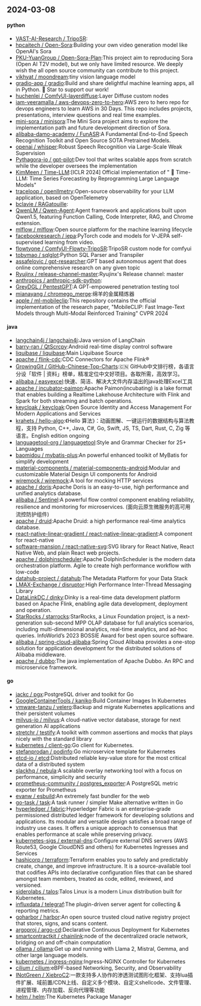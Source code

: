 ## 2024-03-08

#### python
* [VAST-AI-Research / TripoSR](https://github.com/VAST-AI-Research/TripoSR):
* [hpcaitech / Open-Sora](https://github.com/hpcaitech/Open-Sora):Building your own video generation model like OpenAI's Sora
* [PKU-YuanGroup / Open-Sora-Plan](https://github.com/PKU-YuanGroup/Open-Sora-Plan):This project aim to reproducing Sora (Open AI T2V model), but we only have limited resource. We deeply wish the all open source community can contribute to this project.
* [vikhyat / moondream](https://github.com/vikhyat/moondream):tiny vision language model
* [gradio-app / gradio](https://github.com/gradio-app/gradio):Build and share delightful machine learning apps, all in Python. 🌟 Star to support our work!
* [huchenlei / ComfyUI-layerdiffuse](https://github.com/huchenlei/ComfyUI-layerdiffuse):Layer Diffuse custom nodes
* [iam-veeramalla / aws-devops-zero-to-hero](https://github.com/iam-veeramalla/aws-devops-zero-to-hero):AWS zero to hero repo for devops engineers to learn AWS in 30 Days. This repo includes projects, presentations, interview questions and real time examples.
* [mini-sora / minisora](https://github.com/mini-sora/minisora):The Mini Sora project aims to explore the implementation path and future development direction of Sora.
* [alibaba-damo-academy / FunASR](https://github.com/alibaba-damo-academy/FunASR):A Fundamental End-to-End Speech Recognition Toolkit and Open Source SOTA Pretrained Models.
* [openai / whisper](https://github.com/openai/whisper):Robust Speech Recognition via Large-Scale Weak Supervision
* [Pythagora-io / gpt-pilot](https://github.com/Pythagora-io/gpt-pilot):Dev tool that writes scalable apps from scratch while the developer oversees the implementation
* [KimMeen / Time-LLM](https://github.com/KimMeen/Time-LLM):[ICLR 2024] Official implementation of " 🦙 Time-LLM: Time Series Forecasting by Reprogramming Large Language Models"
* [traceloop / openllmetry](https://github.com/traceloop/openllmetry):Open-source observability for your LLM application, based on OpenTelemetry
* [bclavie / RAGatouille](https://github.com/bclavie/RAGatouille):
* [QwenLM / Qwen-Agent](https://github.com/QwenLM/Qwen-Agent):Agent framework and applications built upon Qwen1.5, featuring Function Calling, Code Interpreter, RAG, and Chrome extension.
* [mlflow / mlflow](https://github.com/mlflow/mlflow):Open source platform for the machine learning lifecycle
* [facebookresearch / jepa](https://github.com/facebookresearch/jepa):PyTorch code and models for V-JEPA self-supervised learning from video.
* [flowtyone / ComfyUI-Flowty-TripoSR](https://github.com/flowtyone/ComfyUI-Flowty-TripoSR):TripoSR custom node for comfyui
* [tobymao / sqlglot](https://github.com/tobymao/sqlglot):Python SQL Parser and Transpiler
* [assafelovic / gpt-researcher](https://github.com/assafelovic/gpt-researcher):GPT based autonomous agent that does online comprehensive research on any given topic
* [Ryujinx / release-channel-master](https://github.com/Ryujinx/release-channel-master):Ryujinx's Release channel: master
* [anthropics / anthropic-sdk-python](https://github.com/anthropics/anthropic-sdk-python):
* [GreyDGL / PentestGPT](https://github.com/GreyDGL/PentestGPT):A GPT-empowered penetration testing tool
* [mianayang / chromego_merge](https://github.com/mianayang/chromego_merge):绵羊的金属精炼器
* [apple / ml-mobileclip](https://github.com/apple/ml-mobileclip):This repository contains the official implementation of the research paper, "MobileCLIP: Fast Image-Text Models through Multi-Modal Reinforced Training" CVPR 2024

#### java
* [langchain4j / langchain4j](https://github.com/langchain4j/langchain4j):Java version of LangChain
* [barry-ran / QtScrcpy](https://github.com/barry-ran/QtScrcpy):Android real-time display control software
* [liquibase / liquibase](https://github.com/liquibase/liquibase):Main Liquibase Source
* [apache / flink-cdc](https://github.com/apache/flink-cdc):CDC Connectors for Apache Flink®
* [GrowingGit / GitHub-Chinese-Top-Charts](https://github.com/GrowingGit/GitHub-Chinese-Top-Charts):🇨🇳 GitHub中文排行榜，各语言分设「软件 | 资料」榜单，精准定位中文好项目。各取所需，高效学习。
* [alibaba / easyexcel](https://github.com/alibaba/easyexcel):快速、简洁、解决大文件内存溢出的java处理Excel工具
* [apache / incubator-paimon](https://github.com/apache/incubator-paimon):Apache Paimon(incubating) is a lake format that enables building a Realtime Lakehouse Architecture with Flink and Spark for both streaming and batch operations.
* [keycloak / keycloak](https://github.com/keycloak/keycloak):Open Source Identity and Access Management For Modern Applications and Services
* [krahets / hello-algo](https://github.com/krahets/hello-algo):《Hello 算法》：动画图解、一键运行的数据结构与算法教程，支持 Python, C++, Java, C#, Go, Swift, JS, TS, Dart, Rust, C, Zig 等语言。English edition ongoing
* [languagetool-org / languagetool](https://github.com/languagetool-org/languagetool):Style and Grammar Checker for 25+ Languages
* [baomidou / mybatis-plus](https://github.com/baomidou/mybatis-plus):An powerful enhanced toolkit of MyBatis for simplify development
* [material-components / material-components-android](https://github.com/material-components/material-components-android):Modular and customizable Material Design UI components for Android
* [wiremock / wiremock](https://github.com/wiremock/wiremock):A tool for mocking HTTP services
* [apache / doris](https://github.com/apache/doris):Apache Doris is an easy-to-use, high performance and unified analytics database.
* [alibaba / Sentinel](https://github.com/alibaba/Sentinel):A powerful flow control component enabling reliability, resilience and monitoring for microservices. (面向云原生微服务的高可用流控防护组件)
* [apache / druid](https://github.com/apache/druid):Apache Druid: a high performance real-time analytics database.
* [react-native-linear-gradient / react-native-linear-gradient](https://github.com/react-native-linear-gradient/react-native-linear-gradient):A <LinearGradient /> component for react-native
* [software-mansion / react-native-svg](https://github.com/software-mansion/react-native-svg):SVG library for React Native, React Native Web, and plain React web projects.
* [apache / dolphinscheduler](https://github.com/apache/dolphinscheduler):Apache DolphinScheduler is the modern data orchestration platform. Agile to create high performance workflow with low-code
* [datahub-project / datahub](https://github.com/datahub-project/datahub):The Metadata Platform for your Data Stack
* [LMAX-Exchange / disruptor](https://github.com/LMAX-Exchange/disruptor):High Performance Inter-Thread Messaging Library
* [DataLinkDC / dinky](https://github.com/DataLinkDC/dinky):Dinky is a real-time data development platform based on Apache Flink, enabling agile data development, deployment and operation.
* [StarRocks / starrocks](https://github.com/StarRocks/starrocks):StarRocks, a Linux Foundation project, is a next-generation sub-second MPP OLAP database for full analytics scenarios, including multi-dimensional analytics, real-time analytics, and ad-hoc queries. InfoWorld’s 2023 BOSSIE Award for best open source software.
* [alibaba / spring-cloud-alibaba](https://github.com/alibaba/spring-cloud-alibaba):Spring Cloud Alibaba provides a one-stop solution for application development for the distributed solutions of Alibaba middleware.
* [apache / dubbo](https://github.com/apache/dubbo):The java implementation of Apache Dubbo. An RPC and microservice framework.

#### go
* [jackc / pgx](https://github.com/jackc/pgx):PostgreSQL driver and toolkit for Go
* [GoogleContainerTools / kaniko](https://github.com/GoogleContainerTools/kaniko):Build Container Images In Kubernetes
* [vmware-tanzu / velero](https://github.com/vmware-tanzu/velero):Backup and migrate Kubernetes applications and their persistent volumes
* [milvus-io / milvus](https://github.com/milvus-io/milvus):A cloud-native vector database, storage for next generation AI applications
* [stretchr / testify](https://github.com/stretchr/testify):A toolkit with common assertions and mocks that plays nicely with the standard library
* [kubernetes / client-go](https://github.com/kubernetes/client-go):Go client for Kubernetes.
* [stefanprodan / podinfo](https://github.com/stefanprodan/podinfo):Go microservice template for Kubernetes
* [etcd-io / etcd](https://github.com/etcd-io/etcd):Distributed reliable key-value store for the most critical data of a distributed system
* [slackhq / nebula](https://github.com/slackhq/nebula):A scalable overlay networking tool with a focus on performance, simplicity and security
* [prometheus-community / postgres_exporter](https://github.com/prometheus-community/postgres_exporter):A PostgreSQL metric exporter for Prometheus
* [evanw / esbuild](https://github.com/evanw/esbuild):An extremely fast bundler for the web
* [go-task / task](https://github.com/go-task/task):A task runner / simpler Make alternative written in Go
* [hyperledger / fabric](https://github.com/hyperledger/fabric):Hyperledger Fabric is an enterprise-grade permissioned distributed ledger framework for developing solutions and applications. Its modular and versatile design satisfies a broad range of industry use cases. It offers a unique approach to consensus that enables performance at scale while preserving privacy.
* [kubernetes-sigs / external-dns](https://github.com/kubernetes-sigs/external-dns):Configure external DNS servers (AWS Route53, Google CloudDNS and others) for Kubernetes Ingresses and Services
* [hashicorp / terraform](https://github.com/hashicorp/terraform):Terraform enables you to safely and predictably create, change, and improve infrastructure. It is a source-available tool that codifies APIs into declarative configuration files that can be shared amongst team members, treated as code, edited, reviewed, and versioned.
* [siderolabs / talos](https://github.com/siderolabs/talos):Talos Linux is a modern Linux distribution built for Kubernetes.
* [influxdata / telegraf](https://github.com/influxdata/telegraf):The plugin-driven server agent for collecting & reporting metrics.
* [goharbor / harbor](https://github.com/goharbor/harbor):An open source trusted cloud native registry project that stores, signs, and scans content.
* [argoproj / argo-cd](https://github.com/argoproj/argo-cd):Declarative Continuous Deployment for Kubernetes
* [smartcontractkit / chainlink](https://github.com/smartcontractkit/chainlink):node of the decentralized oracle network, bridging on and off-chain computation
* [ollama / ollama](https://github.com/ollama/ollama):Get up and running with Llama 2, Mistral, Gemma, and other large language models.
* [kubernetes / ingress-nginx](https://github.com/kubernetes/ingress-nginx):Ingress-NGINX Controller for Kubernetes
* [cilium / cilium](https://github.com/cilium/cilium):eBPF-based Networking, Security, and Observability
* [INotGreen / XiebroC2](https://github.com/INotGreen/XiebroC2):一款支持多人协作的渗透测试图形化框架、支持lua插件扩展、域前置/CDN上线、自定义多个模块、自定义shellcode、文件管理、进程管理、内存加载、反向代理等功能
* [helm / helm](https://github.com/helm/helm):The Kubernetes Package Manager
